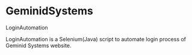 # GeminidSystems
LoginAutomation

LoginAutomation is a Selenium(Java) script to automate login process of Geminid Systems website.
